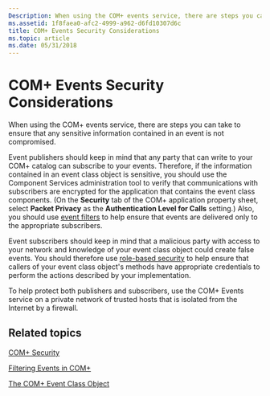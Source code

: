 ```yaml
---
Description: When using the COM+ events service, there are steps you can take to ensure that any sensitive information contained in an event is not compromised.
ms.assetid: 1f8faea0-afc2-4999-a962-d6fd10307d6c
title: COM+ Events Security Considerations
ms.topic: article
ms.date: 05/31/2018
---
```


# COM+ Events Security Considerations

When using the COM+ events service, there are steps you can take to ensure that any sensitive information contained in an event is not compromised.

Event publishers should keep in mind that any party that can write to your COM+ catalog can subscribe to your events. Therefore, if the information contained in an event class object is sensitive, you should use the Component Services administration tool to verify that communications with subscribers are encrypted for the application that contains the event class components. (On the **Security** tab of the COM+ application property sheet, select **Packet Privacy** as the **Authentication Level for Calls** setting.) Also, you should use [event filters](filtering-events-in-com-.md) to help ensure that events are delivered only to the appropriate subscribers.

Event subscribers should keep in mind that a malicious party with access to your network and knowledge of your event class object could create false events. You should therefore use [role-based security](role-based-security-administration.md) to help ensure that callers of your event class object's methods have appropriate credentials to perform the actions described by your implementation.

To help protect both publishers and subscribers, use the COM+ Events service on a private network of trusted hosts that is isolated from the Internet by a firewall.

## Related topics

<dl> <dt>

[COM+ Security](com--security.md)
</dt> <dt>

[Filtering Events in COM+](filtering-events-in-com-.md)
</dt> <dt>

[The COM+ Event Class Object](the-com--event-class-object.md)
</dt> </dl>

 

 




